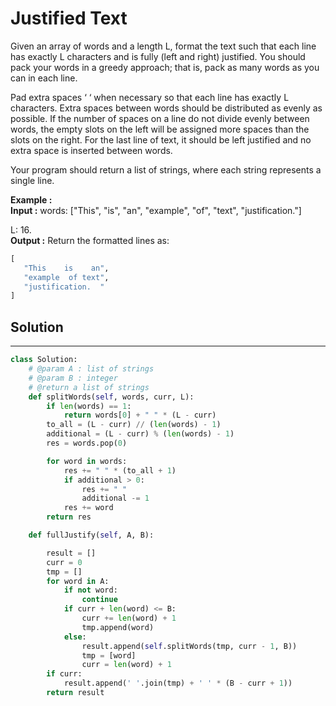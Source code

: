 <h1>Justified Text</h1>

<p>
Given an array of words and a length L, format the text such that each line has exactly L characters and is fully (left and right) justified.
You should pack your words in a greedy approach; that is, pack as many words as you can in each line.

Pad extra spaces ‘ ‘ when necessary so that each line has exactly L characters.
Extra spaces between words should be distributed as evenly as possible.
If the number of spaces on a line do not divide evenly between words, the empty slots on the left will be assigned more spaces than the slots on the right.
For the last line of text, it should be left justified and no extra space is inserted between words.

Your program should return a list of strings, where each string represents a single line.
</p>

<p><b>Example :</b>
<br>
<b>Input :</b>
words: ["This", "is", "an", "example", "of", "text", "justification."]

L: 16.
<br>
<b>Output :</b>
Return the formatted lines as:

```python
[
   "This    is    an",
   "example  of text",
   "justification.  "
]
```
</p>

<h2>Solution</h2>

***

```python
class Solution:
    # @param A : list of strings
    # @param B : integer
    # @return a list of strings
    def splitWords(self, words, curr, L):
        if len(words) == 1:
            return words[0] + " " * (L - curr)
        to_all = (L - curr) // (len(words) - 1)
        additional = (L - curr) % (len(words) - 1)
        res = words.pop(0)

        for word in words:
            res += " " * (to_all + 1)
            if additional > 0:
                res += " "
                additional -= 1
            res += word
        return res

    def fullJustify(self, A, B):

        result = []
        curr = 0
        tmp = []
        for word in A:
            if not word:
                continue
            if curr + len(word) <= B:
                curr += len(word) + 1
                tmp.append(word)
            else:
                result.append(self.splitWords(tmp, curr - 1, B))
                tmp = [word]
                curr = len(word) + 1
        if curr:
            result.append(' '.join(tmp) + ' ' * (B - curr + 1))
        return result

```